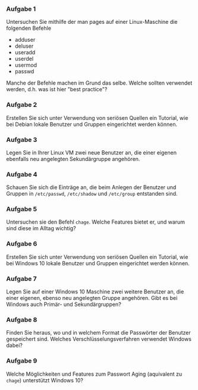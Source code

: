 ### Aufgabe 1

Untersuchen Sie mithilfe der man pages auf einer Linux-Maschine die folgenden Befehle

+ adduser
+ deluser
+ useradd
+ userdel
+ usermod
+ passwd

Manche der Befehle machen im Grund das selbe. Welche sollten verwendet werden, d.h. was ist hier "best practice"?

### Aufgabe 2

Erstellen Sie sich unter Verwendung von seriösen Quellen ein Tutorial, wie bei Debian lokale Benutzer und Gruppen eingerichtet werden können.

### Aufgabe 3

Legen Sie in Ihrer Linux VM zwei neue Benutzer an, die einer eigenen ebenfalls neu angelegten Sekundärgruppe angehören.

### Aufgabe 4

Schauen Sie sich die Einträge an, die beim Anlegen der Benutzer und Gruppen in `/etc/passwd`, `/etc/shadow` und `/etc/group` entstanden sind.

### Aufgabe 5

Untersuchen sie den Befehl `chage`. Welche Features bietet er, und warum sind diese im Alltag wichtig?

### Aufgabe 6

Erstellen Sie sich unter Verwendung von seriösen Quellen ein Tutorial, wie bei Windows 10 lokale Benutzer und Gruppen eingerichtet werden können.

### Aufgabe 7

Legen Sie auf einer Windows 10 Maschine zwei weitere Benutzer an, die einer eigenen, ebenso neu angelegten Gruppe angehören. Gibt es bei Windows auch Primär- und Sekundärgruppen?

### Aufgabe 8

Finden Sie heraus, wo und in welchem Format die Passwörter der Benutzer gespeichert sind. Welches Verschlüsselungsverfahren verwendet Windows dabei?

### Aufgabe 9

Welche Möglichkeiten und Features zum Passwort Aging (aquivalent zu `chage`) unterstützt Windows 10?